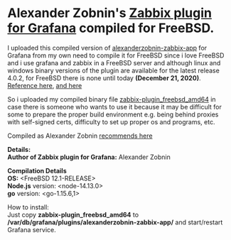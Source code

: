 # **Alexander Zobnin**'s [Zabbix plugin for Grafana](https://grafana.com/grafana/plugins/alexanderzobnin-zabbix-app) compiled for **FreeBSD**.

I uploaded this compiled version of [alexanderzobnin-zabbix-app](https://github.com/alexanderzobnin/grafana-zabbix-app) for Grafana from my own need to compile it for FreeBSD since i love FreeBSD and i use grafana and zabbix in a FreeBSD server and although linux and windows binary versions of the plugin are available for the latest release 4.0.2, for FreeBSD there is none until today **(December 21, 2020)**.
[Reference here](https://github.com/alexanderzobnin/grafana-zabbix/issues/1022), [and here](https://github.com/alexanderzobnin/grafana-zabbix/issues/1054#issuecomment-706676252)

So i uploaded my compiled binary file [zabbix-plugin_freebsd_amd64](https://github.com/a0rat0s/zabbix_plugin_grafana/releases/latest) in case there is someone who wants to use it because it may be difficult for some to prepare the proper build environment e.g. being behind proxies with self-signed certs, difficulty to set up proper os and programs, etc.

Compiled as Alexander Zobnin [recommends here](https://github.com/alexanderzobnin/grafana-zabbix/issues/1022#issuecomment-682366412)

**Details:**<br>
**Author of Zabbix plugin for Grafana:** Alexander Zobnin<br>

**Compilation Details**<br>
**OS:** <FreeBSD 12.1-RELEASE><br>
**Node.js** version: <node-14.13.0><br>
**go** version: <go-1.15.6,1><br>

How to install:<br>
Just copy **zabbix-plugin_freebsd_amd64** to **/var/db/grafana/plugins/alexanderzobnin-zabbix-app/** and start/restart Grafana service.
